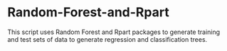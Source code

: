 # Random-Forest-and-Rpart
This script uses Random Forest and Rpart packages to generate training and test sets of data to generate regression and classification trees.
